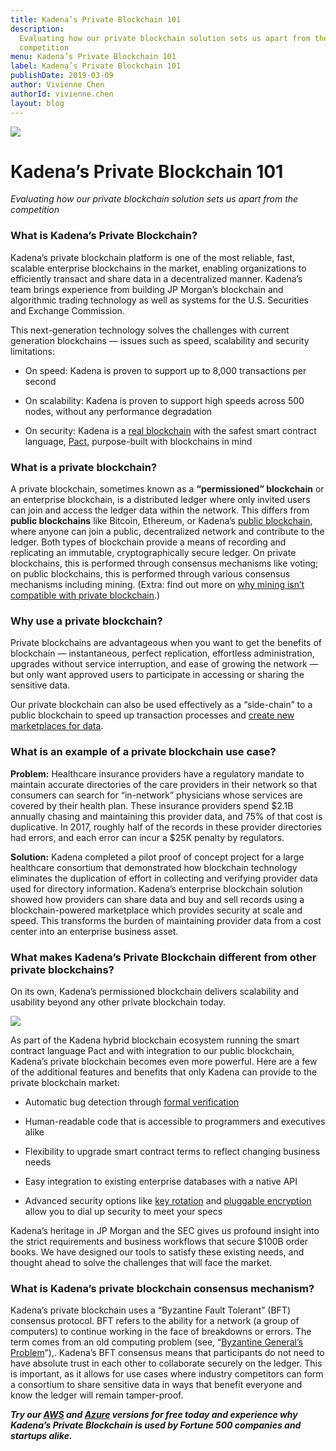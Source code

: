 ```yaml
---
title: Kadena’s Private Blockchain 101
description:
  Evaluating how our private blockchain solution sets us apart from the
  competition
menu: Kadena’s Private Blockchain 101
label: Kadena’s Private Blockchain 101
publishDate: 2019-03-09
author: Vivienne Chen
authorId: vivienne.chen
layout: blog
---
```


![](/assets/blog/1_D5NZGx0CsixlX0CnLgCRLA.wepb)

# Kadena’s Private Blockchain 101

_Evaluating how our private blockchain solution sets us apart from the
competition_

### What is Kadena’s Private Blockchain?

Kadena’s private blockchain platform is one of the most reliable, fast, scalable
enterprise blockchains in the market, enabling organizations to efficiently
transact and share data in a decentralized manner. Kadena’s team brings
experience from building JP Morgan’s blockchain and algorithmic trading
technology as well as systems for the U.S. Securities and Exchange Commission.

This next-generation technology solves the challenges with current generation
blockchains — issues such as speed, scalability and security limitations:

- On speed: Kadena is proven to support up to 8,000 transactions per second

- On scalability: Kadena is proven to support high speeds across 500 nodes,
  without any performance degradation

- On security: Kadena is a
  [real blockchain](https://www.coindesk.com/evolution-kadena-first-real-private-blockchain)
  with the safest smart contract language,
  [Pact](./safer-smarter-contracts-with-pact-2019-02-20), purpose-built with
  blockchains in mind

### What is a private blockchain?

A private blockchain, sometimes known as a **“permissioned” blockchain** or an
enterprise blockchain, is a distributed ledger where only invited users can join
and access the ledger data within the network. This differs from **public
blockchains** like Bitcoin, Ethereum, or Kadena’s
[public blockchain](./all-about-chainweb-101-and-faqs-2019-02-01), where anyone
can join a public, decentralized network and contribute to the ledger. Both
types of blockchain provide a means of recording and replicating an immutable,
cryptographically secure ledger. On private blockchains, this is performed
through consensus mechanisms like voting; on public blockchains, this is
performed through various consensus mechanisms including mining. (Extra: find
out more on
[why mining isn’t compatible with private blockchain](https://medium.com/@will_97412/why-mining-private-blockchains-dont-mix-cbd7e20dd048).)

### Why use a private blockchain?

Private blockchains are advantageous when you want to get the benefits of
blockchain — instantaneous, perfect replication, effortless administration,
upgrades without service interruption, and ease of growing the network — but
only want approved users to participate in accessing or sharing the sensitive
data.

Our private blockchain can also be used effectively as a “side-chain” to a
public blockchain to speed up transaction processes and
[create new marketplaces for data](/docs/blogchain/2018/blockchain-future-smart-contract-sharing-economy-2018-12-17).

### What is an example of a private blockchain use case?

**Problem:** Healthcare insurance providers have a regulatory mandate to
maintain accurate directories of the care providers in their network so that
consumers can search for “in-network” physicians whose services are covered by
their health plan. These insurance providers spend $2.1B annually chasing and
maintaining this provider data, and 75% of that cost is duplicative. In 2017,
roughly half of the records in these provider directories had errors, and each
error can incur a $25K penalty by regulators.

**Solution:** Kadena completed a pilot proof of concept project for a large
healthcare consortium that demonstrated how blockchain technology eliminates the
duplication of effort in collecting and verifying provider data used for
directory information. Kadena’s enterprise blockchain solution showed how
providers can share data and buy and sell records using a blockchain-powered
marketplace which provides security at scale and speed. This transforms the
burden of maintaining provider data from a cost center into an enterprise
business asset.

### What makes Kadena’s Private Blockchain different from other private blockchains?

On its own, Kadena’s permissioned blockchain delivers scalability and usability
beyond any other private blockchain today.

![](/assets/blog/0_nJIje7rtJR6UgnIx.png)

As part of the Kadena hybrid blockchain ecosystem running the smart contract
language Pact and with integration to our public blockchain, Kadena’s private
blockchain becomes even more powerful. Here are a few of the additional features
and benefits that only Kadena can provide to the private blockchain market:

- Automatic bug detection through
  [formal verification](https://medium.com/kadena-io/tagged/formal-verification)

- Human-readable code that is accessible to programmers and executives alike

- Flexibility to upgrade smart contract terms to reflect changing business needs

- Easy integration to existing enterprise databases with a native API

- Advanced security options like
  [key rotation](https://pact-language.readthedocs.io/en/latest/pact-functions.html#define-keyset)
  and
  [pluggable encryption](https://pact-language.readthedocs.io/en/latest/pact-reference.html#send)
  allow you to dial up security to meet your specs

Kadena’s heritage in JP Morgan and the SEC gives us profound insight into the
strict requirements and business workflows that secure $100B order books. We
have designed our tools to satisfy these existing needs, and thought ahead to
solve the challenges that will face the market.

### What is Kadena’s private blockchain consensus mechanism?

Kadena’s private blockchain uses a “Byzantine Fault Tolerant” (BFT) consensus
protocol. BFT refers to the ability for a network (a group of computers) to
continue working in the face of breakdowns or errors. The term comes from an old
computing problem (see,
“[Byzantine General’s Problem](https://people.eecs.berkeley.edu/~luca/cs174/byzantine.pdf)”),.
Kadena’s BFT consensus means that participants do not need to have absolute
trust in each other to collaborate securely on the ledger. This is important, as
it allows for use cases where industry competitors can form a consortium to
share sensitive data in ways that benefit everyone and know the ledger will
remain tamper-proof.

**_Try our [AWS](http://kadena.io/aws) and [Azure](http://kadena.io/azure)
versions for free today and experience why Kadena’s Private Blockchain is used
by Fortune 500 companies and startups alike._**
